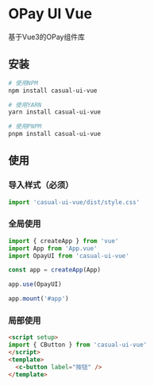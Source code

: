 # OPay UI Vue

基于Vue3的OPay组件库

## 安装

```bash
# 使用NPM
npm install casual-ui-vue

# 使用YARN
yarn install casual-ui-vue

# 使用PNPM
pnpm install casual-ui-vue
```

## 使用

### 导入样式（必须）

```js
import 'casual-ui-vue/dist/style.css'
```

### 全局使用

```js
import { createApp } from 'vue'
import App from 'App.vue'
import OpayUI from 'casual-ui-vue'

const app = createApp(App)

app.use(OpayUI)

app.mount('#app')
```

### 局部使用

```html
<script setup>
import { CButton } from 'casual-ui-vue'
</script>
<template>
  <c-button label="按钮" />
</template>
```